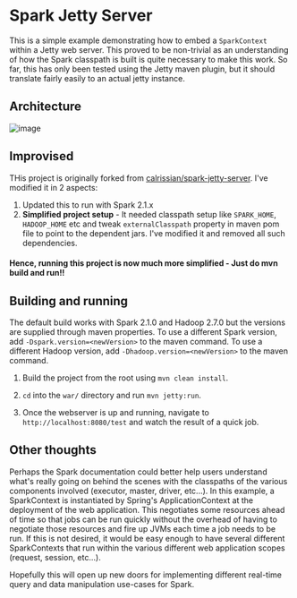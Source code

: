 # Spark Jetty Server

This is a simple example demonstrating how to embed a ```SparkContext``` within a Jetty web server. This proved to be non-trivial as an understanding of how the Spark classpath is built is quite necessary to make this work. So far, this has only been tested using the Jetty maven plugin, but it should translate fairly easily to an actual jetty instance.

## Architecture
![image](https://user-images.githubusercontent.com/22542670/27729358-3131ade2-5da3-11e7-8bc0-5ff0d6ec4fa5.png)

## Improvised
THis project is originally forked from [calrissian/spark-jetty-server](https://github.com/calrissian/spark-jetty-server). I've modified it in 2 aspects:
1. Updated this to run with Spark 2.1.x 
2. **Simplified project setup** - It needed classpath setup like ```SPARK_HOME```, ```HADOOP_HOME``` etc and tweak ```externalClasspath``` property in maven pom file to point to the dependent jars. I've modified it and removed all such dependencies. 

#### Hence, running this project is now much more simplified - Just do mvn build and run!!

## Building and running
The default build works with Spark 2.1.0 and Hadoop 2.7.0 but the versions are supplied through maven properties. To use a different Spark version, add ```-Dspark.version=<newVersion>``` to the maven command. To use a different Hadoop version, add ```-Dhadoop.version=<newVersion>``` to the maven command.

1. Build the project from the root using ```mvn clean install```.

2. ```cd``` into the ```war/``` directory and run ```mvn jetty:run```.

3. Once the webserver is up and running, navigate to ```http://localhost:8080/test``` and watch the result of a quick job.

## Other thoughts
Perhaps the Spark documentation could better help users understand what's really going on behind the scenes with the classpaths of the various components involved (executor, master, driver, etc...). In this example, a SparkContext is instantiated by Spring's ApplicationContext at the deployment of the web application. This negotiates some resources ahead of time so that jobs can be run quickly without the overhead of having to negotiate those resources and fire up JVMs each time a job needs to be run. If this is not desired, it would be easy enough to have several different SparkContexts that run within the various different web application scopes (request, session, etc...). 

Hopefully this will open up new doors for implementing different real-time query and data manipulation use-cases for Spark.
